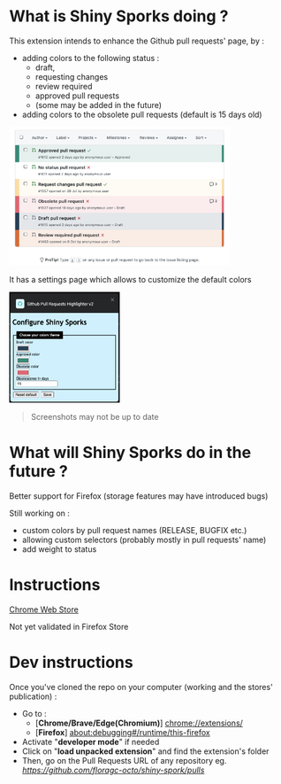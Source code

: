 # What is Shiny Sporks doing ?

This extension intends to enhance the Github pull requests' page, by :
- adding colors to the following status :
  - draft, 
  - requesting changes 
  - review required
  - approved pull requests
  - (some may be added in the future)
- adding colors to the obsolete pull requests (default is 15 days old)

<img src="docs/pr_list.png" height="250"/>

It has a settings page which allows to customize the default colors

<img src="docs/settings_page.png" width="200" height="200" />

> Screenshots may not be up to date

# What will Shiny Sporks do in the future ?

Better support for Firefox (storage features may have introduced bugs)

Still working on :
- custom colors by pull request names (RELEASE, BUGFIX etc.)
- allowing custom selectors (probably mostly in pull requests' name)
- add weight to status

# Instructions
[Chrome Web Store](https://chrome.google.com/webstore/detail/github-pull-requests-high/foocmliipmkajfnpiekhoahejhmcnida?hl=fr&authuser=0)

Not yet validated in Firefox Store

# Dev instructions
Once you've cloned the repo on your computer (working and the stores' publication) :
 - Go to :
   - [**Chrome/Brave/Edge(Chromium)**] [chrome://extensions/](chrome://extensions/)
   - [**Firefox**] [about:debugging#/runtime/this-firefox](about:debugging#/runtime/this-firefox)
 - Activate "**developer mode**" if needed
 - Click on "**load unpacked extension**" and find the extension's folder
 - Then, go on the Pull Requests URL of any repository eg. *https://github.com/floragc-octo/shiny-spork/pulls*
